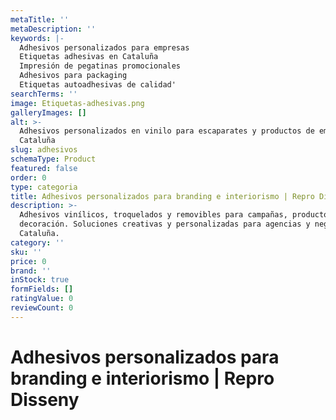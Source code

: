 ```yaml
---
metaTitle: ''
metaDescription: ''
keywords: |-
  Adhesivos personalizados para empresas​
  Etiquetas adhesivas en Cataluña​
  Impresión de pegatinas promocionales​
  Adhesivos para packaging​
  Etiquetas autoadhesivas de calidad'
searchTerms: ''
image: Etiquetas-adhesivas.png
galleryImages: []
alt: >-
  Adhesivos personalizados en vinilo para escaparates y productos de empresas en
  Cataluña
slug: adhesivos
schemaType: Product
featured: false
order: 0
type: categoria
title: Adhesivos personalizados para branding e interiorismo | Repro Disseny
description: >-
  Adhesivos vinílicos, troquelados y removibles para campañas, productos y
  decoración. Soluciones creativas y personalizadas para agencias y negocios en
  Cataluña.
category: ''
sku: ''
price: 0
brand: ''
inStock: true
formFields: []
ratingValue: 0
reviewCount: 0
---
```

# Adhesivos personalizados para branding e interiorismo | Repro Disseny
